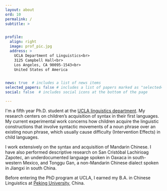```yaml
---
layout: about
ord: 10
permalink: /
subtitle: >


profile:
  align: right
  image: prof_pic.jpg
  address: >
    UCLA Department of Linguistics<br>
    3125 Campbell Hall<br>
    Los Angeles, CA 90095-1543<br>
    United States of America


news: true  # includes a list of news items
selected_papers: false # includes a list of papers marked as "selected={true}"
social: false  # includes social icons at the bottom of the page

---
```


I'm a fifth year Ph.D. student at the <a href="/https://linguistics.ucla.edu" target="_new">UCLA linguistics department</a>. My research centers on children’s acquisition of syntax in their first languages. My current experimental work concerns how children acquire the linguistic constructions that involve syntactic movements of a noun phrase over an existing noun phrase, which usually cause difficulty (Intervention Effects) in child languages.

I work extensively on the syntax and acquisition of Mandarin Chinese. I have also performed descriptive research on San Cristóbal Lachirioag Zapotec, an underdocumented language spoken in Oaxaca in south-western Mexico, and Tonggu Gan, a non-Mandarin Chinese dialect spoken in Jiangxi in south China.

Before entering the PhD program at UCLA, I earned my B.A. in Chinese Linguistics at <a href="/https://english.pku.edu.cn" target="_new">Peking University</a>, China. 

